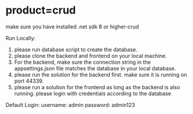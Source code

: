 # product=crud

make sure you have installed .net sdk 8 or higher-crud

Run Locally:
1. please run database script to create the database.
2. please clone the backend and frontend on your local machine.
3. For the backend, make sure the connection string in the appsettings.json file matches the database in your local database.
4. please run the solution for the backend first. make sure it is running on port 44339.
5. please run a solution for the frontend as long as the backend is also running. please login with credentials according to the database

Default Login:
username: admin
password: admin123
